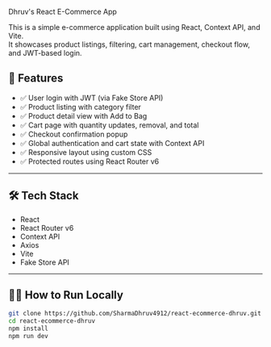  Dhruv's React E-Commerce App

This is a simple e-commerce application built using React, Context API, and Vite.  
It showcases product listings, filtering, cart management, checkout flow, and JWT-based login.





## 🚀 Features

- ✅ User login with JWT (via Fake Store API)
- ✅ Product listing with category filter
- ✅ Product detail view with Add to Bag
- ✅ Cart page with quantity updates, removal, and total
- ✅ Checkout confirmation popup
- ✅ Global authentication and cart state with Context API
- ✅ Responsive layout using custom CSS
- ✅ Protected routes using React Router v6

---

## 🛠️ Tech Stack

- React
- React Router v6
- Context API
- Axios
- Vite
- Fake Store API

---

## 🧑‍💻 How to Run Locally

```bash
git clone https://github.com/SharmaDhruv4912/react-ecommerce-dhruv.git
cd react-ecommerce-dhruv
npm install
npm run dev



